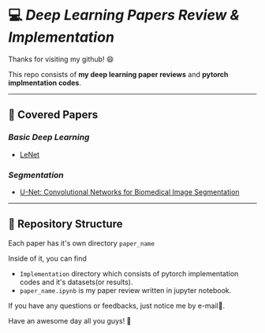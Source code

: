 # 💻 **_Deep Learning Papers Review & Implementation_**  

Thanks for visiting my github! 😄  

This repo consists of **my deep learning paper reviews** and **pytorch implmentation codes**.
***
## 📑 **Covered Papers**
### _Basic Deep Learning_  
* [LeNet](https://ieeexplore.ieee.org/document/726791)

### _Segmentation_
* [U-Net: Convolutional Networks for Biomedical Image Segmentation
](https://arxiv.org/abs/1505.04597)  

***  
## 📂 **Repository Structure**  
Each paper has it's own directory `paper_name`  
  
Inside of it, you can find  
* `Implementation` directory which consists of pytorch implementation codes and it's datasets(or results).  
* `paper_name.ipynb` is my paper review written in jupyter notebook.  
  
If you have any questions or feedbacks, just notice me by e-mail📩.  
  
Have an awesome day all you guys! 🤗
